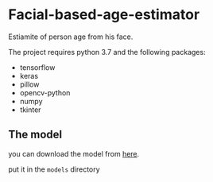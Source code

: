 # Facial-based-age-estimator

Estiamite of person age from his face.

The project requires python 3.7 and the following packages:
- tensorflow
- keras
- pillow
- opencv-python
- numpy
- tkinter


## The model
you can download the model from [here](https://drive.google.com/file/d/1u10ZzOSxjmgihmsGsXdBnpkOw90DwPvU/view?usp=sharing).

put it in the `models` directory
